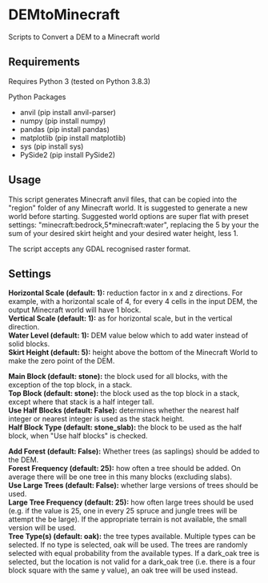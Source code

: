 # DEMtoMinecraft
Scripts to Convert a DEM to a Minecraft world


## Requirements
Requires Python 3 (tested on Python 3.8.3)

Python Packages  
-	anvil (pip install anvil-parser)  
-	numpy (pip install numpy)  
-	pandas (pip install pandas)  
-	matplotlib (pip install matplotlib)  
-	sys (pip install sys)  
-	PySide2 (pip install PySide2)  

## Usage
This script generates Minecraft anvil files, that can be copied into the "region" folder of any Minecraft world. It is suggested to generate a new world before starting. Suggested world options are super flat with preset settings: "minecraft:bedrock,5*minecraft:water", replacing the 5 by your the sum of your desired skirt height and your desired water height, less 1.

The script accepts any GDAL recognised raster format.

## Settings
**Horizontal Scale (default: 1):** reduction factor in x and z directions. For example, with a horizontal scale of 4, for every 4 cells in the input DEM, the output Minecraft world will have 1 block.  
**Vertical Scale (default: 1):** as for horizontal scale, but in the vertical direction.  
**Water Level (default: 1):** DEM value below which to add water instead of solid blocks.  
**Skirt Height (default: 5):** height above the bottom of the Minecraft World to make the zero point of the DEM.  

**Main Block (default: stone):** the block used for all blocks, with the exception of the top block, in a stack.  
**Top Block (default: stone):** the block used as the top block in a stack, except where that stack is a half integer tall.  
**Use Half Blocks (default: False):** determines whether the nearest half integer or nearest integer is used as the stack height.  
**Half Block Type (default: stone_slab):** the block to be used as the half block, when "Use half blocks" is checked.  

**Add Forest (default: False):** Whether trees (as saplings) should be added to the DEM.  
**Forest Frequency (default: 25):** how often a tree should be added. On average there will be one tree in this many blocks (excluding slabs).  
**Use Large Trees (default: False):** whether large versions of trees should be used.  
**Large Tree Frequency (default: 25):** how often large trees should be used (e.g. if the value is 25, one in every 25 spruce and jungle trees will be attempt the be large). If the appropriate terrain is not available, the small version will be used.  
**Tree Type(s) (default: oak):** the tree types available. Multiple types can be selected. If no type is selected, oak will be used. The trees are randomly selected with equal probability from the available types. If a dark_oak tree is selected, but the location is not valid for a dark_oak tree (i.e. there is a four block square with the same y value), an oak tree will be used instead.
